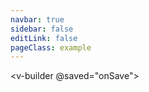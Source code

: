 ```yaml
---
navbar: true
sidebar: false
editLink: false
pageClass: example
---
```


<v-builder @saved="onSave"></v-builder>

<script>
export default {
  methods: {
    onSave (builder) {
      builder.export('preview');
    }
  }
}
</script>

<style>
.example .content {
  padding: 0 !important;
  margin: 0 !important;
  max-width: 100% !important;
}
.example .page {
  padding: 0 !important;
}
.example .page-edit {
 display: none !important;
}
.example .menu {
  margin: 0;
}
</style>
